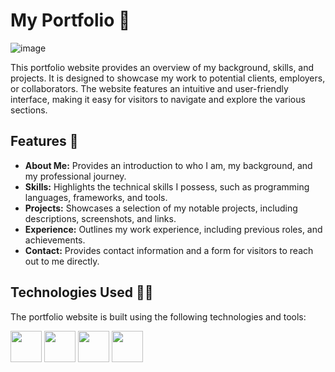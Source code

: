 # My Portfolio 📁
![image](https://github.com/pastaChaeng/Portfolio/assets/123816211/f9dce767-e262-443f-9011-19a7d87709fa)

This portfolio website provides an overview of my background, skills, and projects. It is designed to showcase my work to potential clients, employers, or collaborators. The website features an intuitive and user-friendly interface, making it easy for visitors to navigate and explore the various sections.

## Features 🔮

- **About Me:** Provides an introduction to who I am, my background, and my professional journey.
- **Skills:** Highlights the technical skills I possess, such as programming languages, frameworks, and tools.
- **Projects:** Showcases a selection of my notable projects, including descriptions, screenshots, and links.
- **Experience:** Outlines my work experience, including previous roles, and achievements.
- **Contact:** Provides contact information and a form for visitors to reach out to me directly.

## Technologies Used 👩‍💻

The portfolio website is built using the following technologies and tools:

 <img height="50" src="https://user-images.githubusercontent.com/25181517/192158954-f88b5814-d510-4564-b285-dff7d6400dad.png"> <img height="50" src="https://user-images.githubusercontent.com/25181517/202896760-337261ed-ee92-4979-84c4-d4b829c7355d.png">  <img height="50" src="https://user-images.githubusercontent.com/25181517/117447155-6a868a00-af3d-11eb-9cfe-245df15c9f3f.png"> <img height="50" src="https://user-images.githubusercontent.com/25181517/183897015-94a058a6-b86e-4e42-a37f-bf92061753e5.png">


